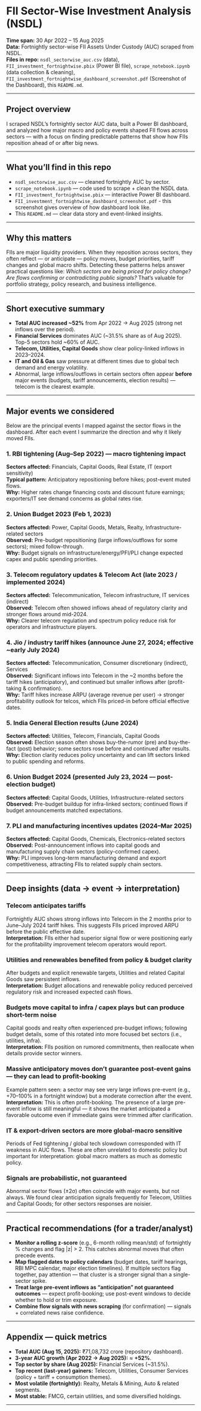# FII Sector-Wise Investment Analysis (NSDL)

**Time span:** 30 Apr 2022 – 15 Aug 2025  
**Data:** Fortnightly sector-wise FII Assets Under Custody (AUC) scraped from NSDL.  
**Files in repo:** `nsdl_sectorwise_auc.csv` (data), `FII_investment_fortnightwise.pbix` (Power BI file), `scrape_notebook.ipynb` (data collection & cleaning), `FII_investment_fortnightwise_dashboard_screenshot.pdf` (Screenshot of the Dashboard), this `README.md`.

---

## Project overview
I scraped NSDL’s fortnightly sector AUC data, built a Power BI dashboard, and analyzed how major macro and policy events shaped FII flows across sectors — with a focus on finding predictable patterns that show how FIIs reposition ahead of or after big news.

---

## What you’ll find in this repo
- `nsdl_sectorwise_auc.csv` — cleaned fortnightly AUC by sector.  
- `scrape_notebook.ipynb` — code used to scrape + clean the NSDL data.  
- `FII_investment_fortnightwise.pbix` — interactive Power BI dashboard.
-  `FII_investment_fortnightwise_dashboard_screenshot.pdf` - this screenshot gives overview of how dashboard look like. 
- This `README.md` — clear data story and event-linked insights.

---

## Why this matters
FIIs are major liquidity providers. When they reposition across sectors, they often reflect — or anticipate — policy moves, budget priorities, tariff changes and global macro shifts. Detecting these patterns helps answer practical questions like: *Which sectors are being priced for policy change? Are flows confirming or contradicting public signals?* That’s valuable for portfolio strategy, policy research, and business intelligence.

---

## Short executive summary
- **Total AUC increased ~52%** from Apr 2022 → Aug 2025 (strong net inflows over the period).  
- **Financial Services** dominates AUC (~31.5% share as of Aug 2025). Top-5 sectors hold ~60% of AUC.  
- **Telecom, Utilities, Capital Goods** show clear policy-linked inflows in 2023–2024.  
- **IT and Oil & Gas** saw pressure at different times due to global tech demand and energy volatility.  
- Abnormal, large inflows/outflows in certain sectors often appear **before** major events (budgets, tariff announcements, election results) — telecom is the clearest example.

---

## Major events we considered
Below are the principal events I mapped against the sector flows in the dashboard. After each event I summarize the direction and why it likely moved FIIs.

### 1. RBI tightening (Aug–Sep 2022) — macro tightening impact  
**Sectors affected:** Financials, Capital Goods, Real Estate, IT (export sensitivity)  
**Typical pattern:** Anticipatory repositioning before hikes; post-event muted flows.  
**Why:** Higher rates change financing costs and discount future earnings; exporters/IT see demand concerns as global rates rise.

### 2. Union Budget 2023 (Feb 1, 2023)  
**Sectors affected:** Power, Capital Goods, Metals, Realty, Infrastructure-related sectors  
**Observed:** Pre-budget repositioning (large inflows/outflows for some sectors); mixed follow-through.  
**Why:** Budget signals on infrastructure/energy/PFI/PLI change expected capex and public spending priorities.

### 3. Telecom regulatory updates & Telecom Act (late 2023 / implemented 2024)  
**Sectors affected:** Telecommunication, Telecom infrastructure, IT services (indirect)  
**Observed:** Telecom often showed inflows ahead of regulatory clarity and stronger flows around mid-2024.  
**Why:** Clearer telecom regulation and spectrum policy reduce risk for operators and infrastructure players.

### 4. Jio / industry tariff hikes (announce June 27, 2024; effective ~early July 2024)  
**Sectors affected:** Telecommunication, Consumer discretionary (indirect), Services  
**Observed:** Significant inflows into Telecom in the ~2 months before the tariff hikes (anticipatory), and continued but smaller inflows after (profit-taking & confirmation).  
**Why:** Tariff hikes increase ARPU (average revenue per user) → stronger profitability outlook for telcos, which FIIs priced-in before official effective dates.

### 5. India General Election results (June 2024)  
**Sectors affected:** Utilities, Telecom, Financials, Capital Goods  
**Observed:** Election season often shows buy-the-rumor (pre) and buy-the-fact (post) behavior; some sectors rose before and continued after results.  
**Why:** Election clarity reduces policy uncertainty and can lift sectors linked to public spending and reforms.

### 6. Union Budget 2024 (presented July 23, 2024 — post-election budget)  
**Sectors affected:** Capital Goods, Utilities, Infrastructure-related sectors  
**Observed:** Pre-budget buildup for infra-linked sectors; continued flows if budget announcements matched expectations.

### 7. PLI and manufacturing incentives updates (2024–Mar 2025)  
**Sectors affected:** Capital Goods, Chemicals, Electronics-related sectors  
**Observed:** Post-announcement inflows into capital goods and manufacturing supply chain sectors (policy-confirmed capex).  
**Why:** PLI improves long-term manufacturing demand and export competitiveness, attracting FIIs to related supply chain sectors.

---

## Deep insights (data → event → interpretation)

### Telecom anticipates tariffs
Fortnightly AUC shows strong inflows into Telecom in the 2 months prior to June–July 2024 tariff hikes. This suggests FIIs priced improved ARPU before the public effective date.  
**Interpretation:** FIIs either had superior signal flow or were positioning early for the profitability improvement telecom operators would report.

### Utilities and renewables benefited from policy & budget clarity
After budgets and explicit renewable targets, Utilities and related Capital Goods saw persistent inflows.  
**Interpretation:** Budget allocations and renewable policy reduced perceived regulatory risk and increased expected cash flows.

### Budgets move capital to infra / capex plays but can produce short-term noise
Capital goods and realty often experienced pre-budget inflows; following budget details, some of this rotated into more focused bet sectors (i.e., utilities, infra).  
**Interpretation:** FIIs position on rumored commitments, then reallocate when details provide sector winners.

### Massive anticipatory moves don’t guarantee post-event gains — they can lead to profit-booking
Example pattern seen: a sector may see very large inflows pre-event (e.g., +70–100% in a fortnight window) but a moderate correction after the event.  
**Interpretation:** This is often profit-booking. The presence of a large pre-event inflow is still meaningful — it shows the market anticipated a favorable outcome even if immediate gains were trimmed after clarification.

### IT & export-driven sectors are more global-macro sensitive
Periods of Fed tightening / global tech slowdown corresponded with IT weakness in AUC flows. These are often unrelated to domestic policy but important for interpretation: global macro matters as much as domestic policy.

### Signals are probabilistic, not guaranteed
Abnormal sector flows (±2σ) often coincide with major events, but not always. We found clear anticipation signals frequently for Telecom, Utilities and Capital Goods; for other sectors responses are noisier.

---

## Practical recommendations (for a trader/analyst)
- **Monitor a rolling z-score** (e.g., 6-month rolling mean/std) of fortnightly % changes and flag |z| > 2. This catches abnormal moves that often precede events.  
- **Map flagged dates to policy calendars** (budget dates, tariff hearings, RBI MPC calendar, major election timelines). If multiple sectors flag together, pay attention — that cluster is a stronger signal than a single-sector spike.  
- **Treat large pre-event inflows as “anticipation” not guaranteed outcomes** — expect profit-booking; use post-event windows to decide whether to hold or trim exposure.  
- **Combine flow signals with news scraping** (for confirmation) — signals + correlated news raise confidence.

---

## Appendix — quick metrics
- **Total AUC (Aug 15, 2025):** ₹71,08,732 crore (repository dashboard).  
- **3-year AUC growth (Apr 2022 → Aug 2025):** ≈ **+52%**.  
- **Top sector by share (Aug 2025):** Financial Services (~31.5%).  
- **Top recent (last-year) gainers:** Telecom, Utilities, Consumer Services (policy + tariff + consumption themes).  
- **Most volatile (fortnightly):** Realty, Metals & Mining, Auto & related segments.  
- **Most stable:** FMCG, certain utilities, and some diversified holdings.

---

